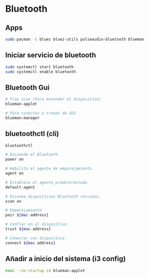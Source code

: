 # Bluetooth

## Apps
```bash
sudo pacman -S bluez bluez-utils pulseaudio-bluetooth blueman
```

## Iniciar servicio de bluetooth
```bash
sudo systemctl start bluetooth
sudo systemctl enable bluetooth
```

## Bluetooth Gui
```bash
# Tray icon (Para encender el dispositivo)
blueman-applet

# Para conectar a través de GUI
blueman-manager
```

## bluetoothctl (cli)
```bash
bluetoothctl
```

```bash
# Enciende el Bluetooth.
power on

# Habilita el agente de emparejamiento.
agent on

# Establece el agente predeterminado.
default-agent

# Escanea dispositivos Bluetooth cercanos.
scan on

# Emparejamiento
pair ${mac-address}

# Confiar en el dispositivo
trust ${mac-address}

# Conectar con dispositivo
connect ${mac-address}
```

## Añadir a inicio del sistema (i3 config)
```bash
exec --no-startup-id blueman-applet
```
